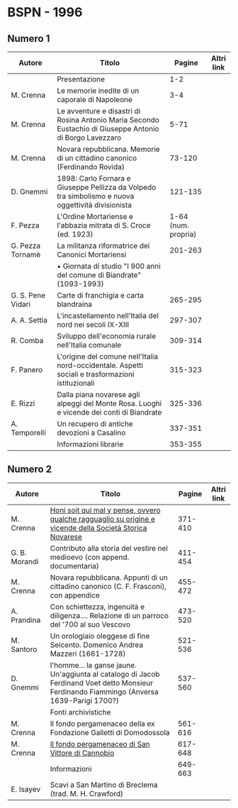 # BSPN - 1996

## Numero 1

| Autore            | Titolo                                                                                                   | Pagine              | Altri link |
|-------------------|----------------------------------------------------------------------------------------------------------|---------------------|------------|
|                   | Presentazione                                                                                            | 1-2                 |            |
| M. Crenna         | Le memorie inedite di un caporale di Napoleone                                                           | 3-4                 |            |
| M. Crenna         | Le avventure e disastri di Rosina Antonio Maria Secondo Eustachio di Giuseppe Antonio di Borgo Lavezzaro | 5-71                |            |
| M. Crenna         | Novara repubblicana. Memorie di un cittadino canonico (Ferdinando Rovida)                                | 73-120              |            |
| D. Gnemmi         | 1898: Carlo Fornara e Giuseppe Pellizza da Volpedo tra simbolismo e nuova oggettività divisionista       | 121-135             |            |
| F. Pezza          | L'Ordine Mortariense e l'abbazia mitrata di S. Croce (ed. 1923)                                          | 1-64 (num. propria) |            |
| G. Pezza Tornamè  | La militanza riformatrice dei Canonici Mortariensi                                                       | 201-263             |            |
|                   | • Giornata di studio "I 900 anni del comune di Biandrate" (1093-1993)                                    |                     |            |
| G. S. Pene Vidari | Carte di franchigia e carta blandraina                                                                   | 265-295             |            |
| A. A. Settia      | L'incastellamento nell'Italia del nord nei secoli IX-XIII                                                | 297-307             |            |
| R. Comba          | Sviluppo dell'economia rurale nell'Italia comunale                                                       | 309-314             |            |
| F. Panero         | L'origine del comune nell'Italia nord-occidentale. Aspetti sociali e trasformazioni istituzionali        | 315-323             |            |
| E. Rizzi          | Dalla piana novarese agli alpeggi del Monte Rosa. Luoghi e vicende dei conti di Biandrate                | 325-336             |            |
| A. Temporelli     | Un recupero di antiche devozioni a Casalino                                                              | 337-351             |            |
|                   | Informazioni librarie                                                                                    | 353-355             |            |

## Numero 2

| Autore        | Titolo                                                                                                                                                        | Pagine  | Altri link |
|---------------|---------------------------------------------------------------------------------------------------------------------------------------------------------------|---------|------------|
| M. Crenna     | [Honi soit qui mal y pense, ovvero qualche ragguaglio su origine e vicende della Società Storica Novarese](http://www.ssno.it/BSPNo/1996_Crenna_HoniSoit.pdf) | 371-410 |            |
| G. B. Morandi | Contributo alla storia del vestire nel medioevo (con append. documentaria)                                                                                    | 411-454 |            |
| M. Crenna     | Novara repubblicana. Appunti di un cittadino canonico (C. F. Frasconi), con appendice                                                                         | 455-472 |            |
| A. Prandina   | Con schiettezza, ingenuità e diligenza.... Relazione di un parroco del '700 al suo Vescovo                                                                    | 473-520 |            |
| M. Santoro    | Un orologiaio oleggese di fine Seicento. Domenico Andrea Mazzeri (1661-1728)                                                                                  | 521-536 |            |
| D. Gnemmi     | l'homme... la ganse jaune. Un'aggiunta al catalogo di Jacob Ferdinand Voet detto Monsieur Ferdinando Fiammingo (Anversa 1639-Parigi 1700?)                    | 537-560 |            |
|               | Fonti archivistiche                                                                                                                                           |         |            |
| M. Crenna     | Il fondo pergamenaceo della ex Fondazione Galletti di Domodossola                                                                                             | 561-616 |            |
| M. Crenna     | [Il fondo pergamenaceo di San Vittore di Cannobio](https://en.calameo.com/read/004733128711e3cd1270e)                                                         | 617-648 |            |
|               | Informazioni                                                                                                                                                  | 649-663 |            |
| E. Isayev     | Scavi a San Martino di Breclema (trad. M. H. Crawford)                                                                                                        |         |            |
